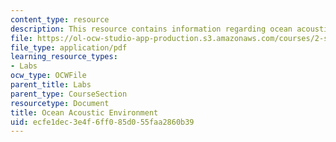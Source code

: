 ```yaml
---
content_type: resource
description: This resource contains information regarding ocean acoustic environment.
file: https://ol-ocw-studio-app-production.s3.amazonaws.com/courses/2-s998-marine-autonomy-sensing-and-communications-spring-2012/ecfe1dec3e4f6ff085d055faa2860b39_MIT2_S998S12_Lab05.pdf
file_type: application/pdf
learning_resource_types:
- Labs
ocw_type: OCWFile
parent_title: Labs
parent_type: CourseSection
resourcetype: Document
title: Ocean Acoustic Environment
uid: ecfe1dec-3e4f-6ff0-85d0-55faa2860b39
---
```

